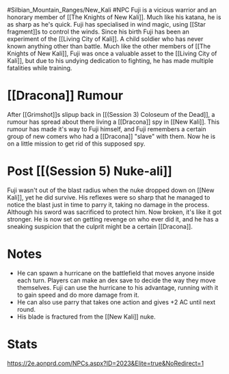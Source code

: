 #Silbian_Mountain_Ranges/New_Kali #NPC 
Fuji is a vicious warrior and an honorary member of [[The Knights of New Kali]]. Much like his katana, he is as sharp as he's quick. Fuji has specialised in wind magic, using [[Star fragment]]s to control the winds. Since his birth Fuji has been an experiment of the [[Living City of Kali]]. A child soldier who has never known anything other than battle. Much like the other members of [[The Knights of New Kali]], Fuji was once a valuable asset to the [[Living City of Kali]], but due to his undying dedication to fighting, he has made multiple fatalities while training.
# [[Dracona]] Rumour
After [[Grimshot]]s slipup back in [[(Session 3) Coloseum of the Dead]], a rumour has spread about there living a [[Dracona]] spy in [[New Kali]]. This rumour has made it's way to Fuji himself, and Fuji remembers a certain group of new comers who had a [[Dracona]] "slave" with them. Now he is on a little mission to get rid of this supposed spy. 
# Post [[(Session 5) Nuke-ali]]
Fuji wasn't out of the blast radius when the nuke dropped down on [[New Kali]], yet he did survive. His reflexes were so sharp that he managed to notice the blast just in time to parry it, taking no damage in the process. Although his sword was sacrificed to protect him. Now broken, it's like it got stronger. He is now set on getting revenge on who ever did it, and he has a sneaking suspicion that the culprit might be a certain [[Dracona]].
# Notes
- He can spawn a hurricane on the battlefield that moves anyone inside each turn. Players can make an dex save to decide the way they move themselves. Fuji can use the hurricane to his advantage, running with it to gain speed and do more damage from it. 
- He can also use parry that takes one action and gives +2 AC until next round.
- His blade is fractured from the [[New Kali]] nuke.
# Stats
https://2e.aonprd.com/NPCs.aspx?ID=2023&Elite=true&NoRedirect=1